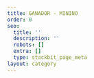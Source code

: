 ```yaml
---
title: GANADOR - MININO
order: 0
seo:
  title: ''
  description: ''
  robots: []
  extra: []
  type: stackbit_page_meta
layout: category
---
```

